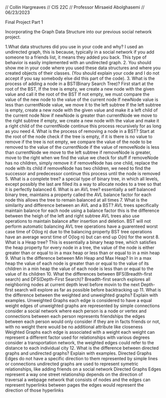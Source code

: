 // Collin Hargreaves
// CIS 22C
// Professor Mirsaeid Abolghasemi
// 06/23/2023

Final Project Part 1

Incorporating the Graph Data Structure into our previous social network project.

1.What data structures did you use in your code and why?
I used an undirected graph, this is because, typically in a social network if you add someone to a friends list, it means they added you back.
This type of behavior is easily implemented with an undirected graph.
2. You should show me in your code where you used these data structures and where you created objects of their classes. (You should explain your code and I do not accept if you say somebody else did this part of the code).
3. What is the process of adding a node in a BST(Binary Search Tree)?
First start at the root of the BST,
If the tree is empty, we create a new node with the given value and call it the root of the BST
If not empty, we must compare the value of the new node to the value of the current node
If newNode value is less than currentNode value, we move it to the left subtree
If the left subtree is empty, create a new node with the given value and make it a left child of the current node
Now if newNode is greater than currentNode we move to the right subtree
if empty, we create a new node with the value and make it a right child of the currentNode
continue this process recursively for as long as you need
4. What is the process of removing a node in a BST?
Start at the root of the node
check if the tree is empty, if it is there is no value to remove
if the tree is not empty, we compare the value of the node to be removed to the value of the currentNode
if the value of removeNode is less than currentNode we move to the left subtree
if removeNode is greater, move to the right
when we find the value we check for stuff
if removeNode has no children, simply remove it
if removeNode has one child, replace the node with its child
if removeNode has two children, we need to find the successor and predecessor
continue this process until the node is removed
5. What is a complete tree?
a special type of binary tree, in which all levels, except possibly the last are filled
its a way to allocate nodes to a tree so that it is perfectly balanced
6. What is an AVL tree?
essentially a self balanced binary tree, maintains a property called the AVL balance factor for each node
this allows the tree to remain balanced at all times
7. What is the similarity and difference between an AVL and a BST?
AVL trees specifically maintain balance for each node using a balance factor
this is the difference between the heigh of the left and right subtree
AVL trees also use operations to maintain balance after insertion and deletion.
BST will not perform automatic balancing
AVL tree operations have a guarenteed worst case time of O(log n) due to the balancing property
BST tree operations have an average worst time of O(log n) but can end up O(n) for the worst
8. What is a Heap tree?
This is essentially a binary heap tree, which satisfies the heap property
for every node in a tree, the value of the node is either greater than or equal to in a max heap
or less than or equal to in a min heap
9. What is the difference between Min Heap and Max Heap?
In in a max heap the value of each node is greater than or equal to the value of its children
in a min heap the value of each node is less than or equal to the value of its children
10. What the differences between BFS(Breadth-first search) and DFS(Depth-First Search)?
Breadth-first search explores all neighboring nodes at current depth level before movin to the next
Depth-first search will explore as far as possible before backtracking up
11. What is the difference between the weighted and unweighted graphs? Explain with examples.
Unweighted Graphs
    each edge is considered to have a equal weight
    edges of unweighted graphs are represented by simple connections
    consider a social network where each person is a node or vertex and connections between each person represents friendships
    the edges between each person would only consider if they are in facts friends or not, with no weight
    there would be no additional attribute like closeness
Weighted Graphs
    each edge is associated with a weight
    each weight can represent a different factor
    used for relationships with various degrees
    consider a transportation network, the weighted edges could refer to the distance to each individual city
12. What is the difference between directed graphs and undirected graphs? Explain with examples.
Directed Graphs
    Edges do not have a specific direction to them
    represented by simple lines or connections
    undirected graphs are used to represent symetric relationships, like adding friends on a social network
Directed Graphs
    Edges represent a way one street
    relationship depends on the direction of traversal
    a webpage network that consists of nodes and the edges can represent hyperlinks between pages
    the edges would represent the direction of those hyperlinks